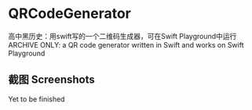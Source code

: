 # QRCodeGenerator
高中黑历史：用swift写的一个二维码生成器，可在Swift Playground中运行
ARCHIVE ONLY: a QR code generator written in Swift and works on Swift Playground
## 截图 Screenshots
Yet to be finished
